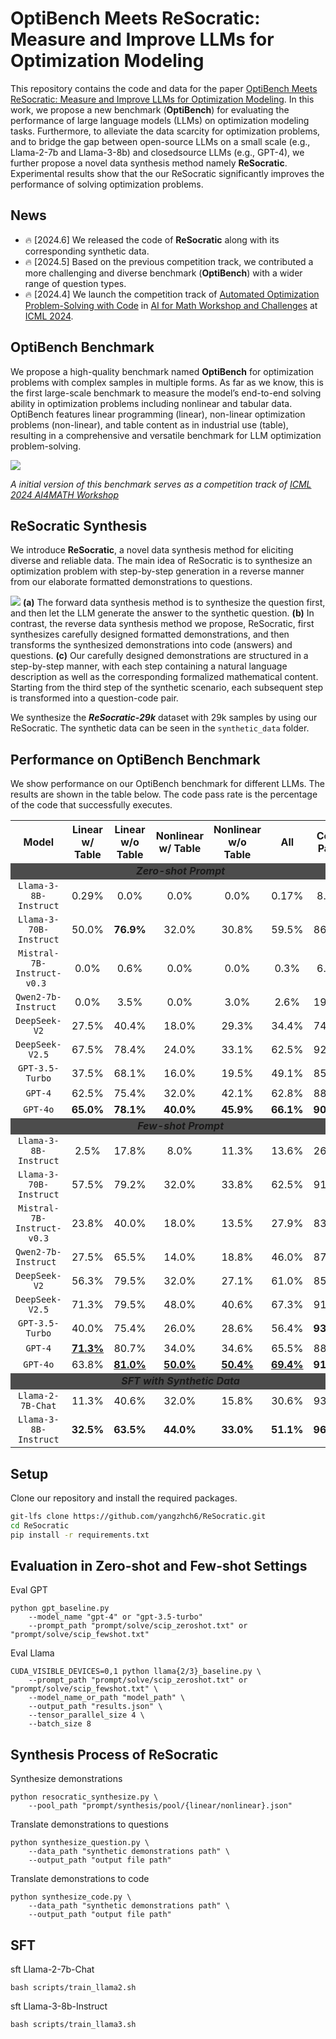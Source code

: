 # OptiBench Meets ReSocratic: Measure and Improve LLMs for Optimization Modeling

This repository contains the code and data for the paper [OptiBench Meets ReSocratic: Measure and Improve LLMs for Optimization Modeling](https://arxiv.org/pdf/2407.09887v2). In this work, we propose a new benchmark (**OptiBench**) for evaluating the performance of large language models (LLMs) on optimization modeling tasks. Furthermore, to alleviate the data scarcity for optimization problems, and to bridge the gap between open-source LLMs on a small scale (e.g., Llama-2-7b and Llama-3-8b) and closedsource LLMs (e.g., GPT-4), we further propose a novel data synthesis method namely **ReSocratic**. Experimental results show that the our ReSocratic significantly improves the performance of solving optimization problems.


## News
<!-- - 🔥 [2024.7] Paper updated with more detail. [Read the paper here.](). -->
- 🔥 [2024.6] We released the code of **ReSocratic** along with its corresponding synthetic data.
- 🔥 [2024.5] Based on the previous competition track, we contributed a more challenging and diverse benchmark (**OptiBench**) with a wider range of question types.
- 🔥 [2024.4] We launch the competition track of [Automated Optimization Problem-Solving with Code](https://www.codabench.org/competitions/2438/) in [AI for Math Workshop and Challenges](https://sites.google.com/view/ai4mathworkshopicml2024) at [ICML 2024](https://icml.cc/Conferences/2024).



## OptiBench Benchmark
We propose a high-quality benchmark named **OptiBench** for optimization problems with complex samples in multiple forms. As far as we know, this is the first large-scale benchmark to measure the model’s end-to-end solving ability in optimization problems including nonlinear and tabular data. OptiBench features linear programming (linear), non-linear optimization problems (non-linear), and table content as in industrial use (table), resulting in a comprehensive and versatile benchmark for LLM optimization problem-solving.

![](imgs/dataset.jpg)

*A initial version of this benchmark serves as a competition track of [ICML 2024 AI4MATH Workshop](https://www.codabench.org/competitions/2438/)*



## ReSocratic Synthesis
We introduce **ReSocratic**, a novel data synthesis method for eliciting diverse and reliable data. The main idea of ReSocratic is to synthesize an optimization problem with step-by-step generation in a reverse manner from our elaborate formatted demonstrations to questions.

![](imgs/resocratic.jpg)
**(a)** The forward data synthesis method is to synthesize the question first, and then let the
LLM generate the answer to the synthetic question. **(b)** In contrast, the reverse data synthesis method
we propose, ReSocratic, first synthesizes carefully designed formatted demonstrations, and then transforms
the synthesized demonstrations into code (answers) and questions. **(c)** Our carefully designed demonstrations are
structured in a step-by-step manner, with each step containing a natural language description as well
as the corresponding formalized mathematical content. Starting from the third step of the synthetic
scenario, each subsequent step is transformed into a question-code pair.


We synthesize the <i>**ReSocratic-29k**</i> dataset with 29k samples by using our ReSocratic. The synthetic data can be seen in the `synthetic_data` folder.

## Performance on OptiBench Benchmark
We show performance on our OptiBench benchmark for different LLMs. The results are shown in the table below. The code pass rate is the percentage of the code that successfully executes.


<table align="center">
<tr align="center">
<th align="center">Model</th> <th>Linear w/ Table</th> <th>Linear w/o Table</th> <th>Nonlinear w/ Table</th> <th>Nonlinear w/o Table</th> <th>All</th> <th>Code Pass</th>
</tr>
<tr align="center">
<td colspan=7 align="center" bgcolor=#4C4C4C><b><i>Zero-shot Prompt</i></b></td>
</tr>
<tr align="center">
<td><code>Llama-3-8B-Instruct</code></td> <td>0.29%</td> <td>0.0%</td> <td>0.0%</td> <td>0.0%</td> <td>0.17%</td> <td>8.8%</td>
</tr>
<tr align="center">
<td><code>Llama-3-70B-Instruct</code></td> <td>50.0%</td> <td><b>76.9%</b></td> <td>32.0%</td> <td>30.8%</td> <td>59.5%</td> <td>86.8%</td>
</tr>
<tr align="center">
<td><code>Mistral-7B-Instruct-v0.3 </code></td> <td>0.0%</td> <td>0.6%</td> <td>0.0%</td> <td>0.0%</td> <td>0.3%</td> <td>6.9%</td>
</tr>
<tr align="center">
<td><code>Qwen2-7b-Instruct </code></td> <td>0.0%</td> <td>3.5%</td> <td>0.0%</td> <td>3.0%</td> <td>2.6%</td> <td>19.2%</td>
</tr>
<tr align="center">
<td><code>DeepSeek-V2</code></td> <td>27.5%</td> <td>40.4%</td> <td>18.0%</td> <td>29.3%</td> <td>34.4%</td> <td>74.0%</td>
</tr>
<tr align="center">
<td><code>DeepSeek-V2.5</code></td> <td>67.5%</td> <td>78.4%</td> <td>24.0%</td> <td>33.1%</td> <td>62.5%</td> <td>92.7%</td>
</tr>
<tr align="center">
<td><code>GPT-3.5-Turbo</code></td> <td>37.5%</td> <td>68.1%</td> <td>16.0%</td> <td>19.5%</td> <td>49.1%</td> <td>85.0%</td>
</tr>
<tr align="center">
<td><code>GPT-4</code></td> <td>62.5%</td> <td>75.4%</td> <td>32.0%</td> <td>42.1%</td> <td>62.8%</td> <td>88.8%</td>
</tr>
<tr align="center">
<td><code>GPT-4o</code></td> <td><b>65.0%</b></td> <td><b>78.1%</b></td> <td><b>40.0%</b></td> <td><b>45.9%</b></td> <td><b>66.1%</b></td> <td><b>90.1%</b></td>
</tr>
<tr align="center">
<td colspan=7 align="center" bgcolor=#4C4C4C><b><i>Few-shot Prompt</i></b></td>
</tr>
<tr align="center">
<td><code>Llama-3-8B-Instruct</code></td> <td>2.5%</td> <td>17.8%</td> <td>8.0%</td> <td>11.3%</td> <td>13.6%</td> <td>26.9%</td>
</tr>
<tr align="center">
<td><code>Llama-3-70B-Instruct</code></td> <td>57.5%</td> <td>79.2%</td> <td>32.0%</td> <td>33.8%</td> <td>62.5%</td> <td>91.2%</td>
</tr>
<tr align="center">
<td><code>Mistral-7B-Instruct-v0.3</code></td> <td>23.8%</td> <td>40.0%</td> <td>18.0%</td> <td>13.5%</td> <td>27.9%</td> <td>83.8%</td>
</tr>
<tr align="center">
<td><code>Qwen2-7b-Instruct </code></td> <td>27.5%</td> <td>65.5%</td> <td>14.0%</td> <td>18.8%</td> <td>46.0%</td> <td>87.6%</td>
</tr>
<tr align="center">
<td><code>DeepSeek-V2</code></td> <td>56.3%</td> <td>79.5%</td> <td>32.0%</td> <td>27.1%</td> <td>61.0%</td> <td>85.5%</td>
</tr>
<tr align="center">
<td><code>DeepSeek-V2.5</code></td> <td>71.3%</td> <td>79.5%</td> <td>48.0%</td> <td>40.6%</td> <td>67.3%</td> <td>91.2%</td>
</tr>
<tr align="center">
<td><code>GPT-3.5-Turbo</code></td> <td>40.0%</td> <td>75.4%</td> <td>26.0%</td> <td>28.6%</td> <td>56.4%</td> <td><b>93.2%</b></td>
</tr>
<tr align="center">
<td><code>GPT-4</code></td> <td><b><u>71.3%</u></b></td> <td>80.7%</td> <td>34.0%</td> <td>34.6%</td> <td>65.5%</td> <td>88.3%</td>
</tr>
<tr align="center">
<td><code>GPT-4o</code></td> <td>63.8%</td> <td><b><u>81.0%</u></b></td> <td><b><u>50.0%</u></b></td> <td><b><u>50.4%</u></b></td> <td><b><u>69.4%</u></b></td> <td><b>91.7%</b></td>
</tr>
<tr align="center">
<td colspan=7 align="center" bgcolor=#4C4C4C><b><i>SFT with Synthetic Data</i></b></td>
</tr>
<tr align="center">
<td><code>Llama-2-7B-Chat</code></td> <td>11.3%</td> <td>40.6%</td> <td>32.0%</td> <td>15.8%</td> <td>30.6%</td> <td>93.7%</td>
</tr>
<tr align="center">
<td><code>Llama-3-8B-Instruct</code></td> <td><b>32.5%</b></td> <td><b>63.5%</b></td> <td><b>44.0%</b></td> <td><b>33.0%</b></td> <td><b>51.1%</b></td> <td><b>96.3%</b></td>
</tr>
</table>


## Setup
Clone our repository and install the required packages.
```bash
git-lfs clone https://github.com/yangzhch6/ReSocratic.git
cd ReSocratic
pip install -r requirements.txt
```


## Evaluation in Zero-shot and Few-shot Settings
Eval GPT 
```
python gpt_baseline.py 
    --model_name "gpt-4" or "gpt-3.5-turbo" 
    --prompt_path "prompt/solve/scip_zeroshot.txt" or "prompt/solve/scip_fewshot.txt"
```

Eval Llama
```
CUDA_VISIBLE_DEVICES=0,1 python llama{2/3}_baseline.py \
    --prompt_path "prompt/solve/scip_zeroshot.txt" or "prompt/solve/scip_fewshot.txt" \
    --model_name_or_path "model_path" \
    --output_path "results.json" \
    --tensor_parallel_size 4 \
    --batch_size 8 
```



## Synthesis Process of ReSocratic

Synthesize demonstrations
```
python resocratic_synthesize.py \
    --pool_path "prompt/synthesis/pool/{linear/nonlinear}.json"
```

Translate demonstrations to questions
```
python synthesize_question.py \
    --data_path "synthetic demonstrations path" \
    --output_path "output file path"
```

Translate demonstrations to code
```
python synthesize_code.py \
    --data_path "synthetic demonstrations path" \
    --output_path "output file path"
```

## SFT
sft Llama-2-7b-Chat
```
bash scripts/train_llama2.sh
```

sft Llama-3-8b-Instruct
```
bash scripts/train_llama3.sh
```
